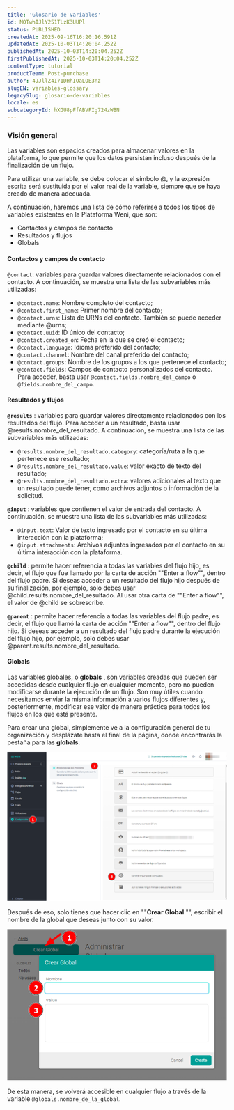 ```yaml
---
title: 'Glosario de Variables'
id: MOTwhIJlY251TLzK3UUPl
status: PUBLISHED
createdAt: 2025-09-16T16:20:16.591Z
updatedAt: 2025-10-03T14:20:04.252Z
publishedAt: 2025-10-03T14:20:04.252Z
firstPublishedAt: 2025-10-03T14:20:04.252Z
contentType: tutorial
productTeam: Post-purchase
author: 4JJllZ4I71DHhIOaLOE3nz
slugEN: variables-glossary
legacySlug: glosario-de-variables
locale: es
subcategoryId: hXGU8pFfABVFIg724zWBN
---
```


### Visión general

Las variables son espacios creados para almacenar valores en la plataforma, lo que permite que los datos persistan incluso después de la finalización de un flujo.

Para utilizar una variable, se debe colocar el símbolo @, y la expresión escrita será sustituida por el valor real de la variable, siempre que se haya creado de manera adecuada.

A continuación, haremos una lista de cómo referirse a todos los tipos de variables existentes en la Plataforma Weni, que son:
  * Contactos y campos de contacto
  * Resultados y flujos
  * Globals

#### Contactos y campos de contacto

`@contact`: variables para guardar valores directamente relacionados con el contacto. A continuación, se muestra una lista de las subvariables más utilizadas:
  * `@contact.name`: Nombre completo del contacto;
  * `@contact.first_name`: Primer nombre del contacto;
  * `@contact.urns`: Lista de URNs del contacto. También se puede acceder mediante @urns;
  * `@contact.uuid`: ID único del contacto;
  * `@contact.created_on`: Fecha en la que se creó el contacto;
  * `@contact.language`: Idioma preferido del contacto;
  * `@contact.channel`: Nombre del canal preferido del contacto;
  * `@contact.groups`: Nombre de los grupos a los que pertenece el contacto;
  * `@contact.fields`: Campos de contacto personalizados del contacto. Para acceder, basta usar `@contact.fields.nombre_del_campo` o `@fields.nombre_del_campo`.

#### Resultados y flujos

**`@results`** : variables para guardar valores directamente relacionados con los resultados del flujo. Para acceder a un resultado, basta usar @results.nombre_del_resultado. A continuación, se muestra una lista de las subvariables más utilizadas:
  * `@results.nombre_del_resultado.category`: categoría/ruta a la que pertenece ese resultado;
  * `@results.nombre_del_resultado.value`: valor exacto de texto del resultado;
  * `@results.nombre_del_resultado.extra`: valores adicionales al texto que un resultado puede tener, como archivos adjuntos o información de la solicitud.

**`@input`** : variables que contienen el valor de entrada del contacto. A continuación, se muestra una lista de las subvariables más utilizadas:
  * `@input.text`: Valor de texto ingresado por el contacto en su última interacción con la plataforma;
  * `@input.attachments`: Archivos adjuntos ingresados por el contacto en su última interacción con la plataforma.

**`@child`** : permite hacer referencia a todas las variables del flujo hijo, es decir, el flujo que fue llamado por la carta de acción ""Enter a flow"", dentro del flujo padre. Si deseas acceder a un resultado del flujo hijo después de su finalización, por ejemplo, solo debes usar @child.results.nombre_del_resultado. Al usar otra carta de ""Enter a flow"", el valor de @child se sobrescribe.

**`@parent`** : permite hacer referencia a todas las variables del flujo padre, es decir, el flujo que llamó la carta de acción ""Enter a flow"", dentro del flujo hijo. Si deseas acceder a un resultado del flujo padre durante la ejecución del flujo hijo, por ejemplo, solo debes usar @parent.results.nombre_del_resultado.

#### Globals

Las variables globales, o **globals** , son variables creadas que pueden ser accedidas desde cualquier flujo en cualquier momento, pero no pueden modificarse durante la ejecución de un flujo. Son muy útiles cuando necesitamos enviar la misma información a varios flujos diferentes y, posteriormente, modificar ese valor de manera práctica para todos los flujos en los que está presente.

Para crear una global, simplemente ve a la configuración general de tu organización y desplázate hasta el final de la página, donde encontrarás la pestaña para las **globals**.

![](https://raw.githubusercontent.com/vtexdocs/help-center-content/refs/heads/main/docs/es/tutorials/weni-by-vtex/flujos/glosario-de-variables_1.png)

Después de eso, solo tienes que hacer clic en ""**Crear Global** "", escribir el nombre de la global que deseas junto con su valor.

![](https://raw.githubusercontent.com/vtexdocs/help-center-content/refs/heads/main/docs/es/tutorials/weni-by-vtex/flujos/glosario-de-variables_2.png)

De esta manera, se volverá accesible en cualquier flujo a través de la variable `@globals.nombre_de_la_global`.
